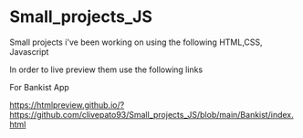 # Small_projects_JS
Small projects i've been working on using the following HTML,CSS, Javascript 


In order to live preview them use the following links

For Bankist App 

https://htmlpreview.github.io/?https://github.com/clivepato93/Small_projects_JS/blob/main/Bankist/index.html
